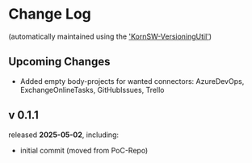 # Change Log

(automatically maintained using the ['KornSW-VersioningUtil'](https://github.com/KornSW/VersioningUtil))



## Upcoming Changes

* Added empty body-projects for wanted connectors: AzureDevOps, ExchangeOnlineTasks, GitHubIssues, Trello



## v 0.1.1
released **2025-05-02**, including:
 - initial commit (moved from PoC-Repo)



